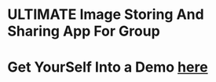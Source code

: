 # ULTIMATE Image Storing And Sharing App For Group 

# Get YourSelf Into a Demo [here](https://rasterx.web.app)

